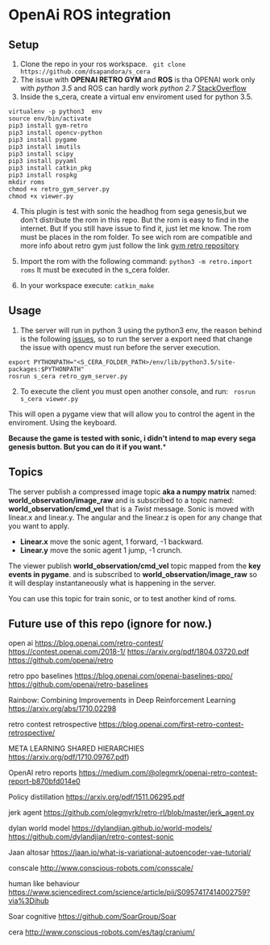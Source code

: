 # OpenAi ROS integration

## Setup
1. Clone the repo in your ros workspace.
``` git clone https://github.com/dsapandora/s_cera```
2. The issue with **OPENAI RETRO GYM** and **ROS** is tha OPENAI work only with *python 3.5*  and ROS can hardly work *python 2.7* [StackOverflow](https://stackoverflow.com/questions/49758578/installation-guide-for-ros-kinetic-with-python-3-5-on-ubuntu-16-04) 
3. Inside the s_cera, create a virtual env enviroment used for python 3.5.
```
virtualenv -p python3  env
source env/bin/activate
pip3 install gym-retro
pip3 install opencv-python
pip3 install pygame
pip3 install imutils
pip3 install scipy
pip3 install pyyaml
pip3 install catkin_pkg
pip3 install rospkg
mkdir roms
chmod +x retro_gym_server.py
chmod +x viewer.py
```
4. This plugin is test with sonic the headhog from sega genesis,but we don't distribute the rom in this repo. But the rom is easy to find in the internet. But If you still have issue to find it, just let me know. The rom must be places in the rom folder. To see wich rom are compatible and more info about retro gym just follow the link [gym retro repository](https://github.com/openai/retro)

5. Import the rom with the following command: ```python3 -m retro.import roms``` It must be executed in the s_cera folder.
7. In your workspace execute: ```catkin_make``` 

## Usage
1. The server will run in python 3 using the python3 env, the reason behind is the following [issues](https://stackoverflow.com/questions/43019951/after-install-ros-kinetic-cannot-import-opencv), so to run the server a export need that change the issue with opencv must run before the server execution.

```
export PYTHONPATH="<S_CERA_FOLDER_PATH>/env/lib/python3.5/site-packages:$PYTHONPATH"
rosrun s_cera retro_gym_server.py
```

2. To execute the client you must open another console, and run:
``` rosrun s_cera viewer.py```

This will open a pygame view that will allow you to control the agent in the enviroment. Using the keyboard. 


**Because the game is tested with sonic, i didn't intend to map every sega genesis button. But you can do it if you want.***


## Topics

The server publish a compressed image topic **aka a numpy matrix** named: **world_observation/image_raw** and is subscribed to a topic named: **world_observation/cmd_vel** that is a *Twist* message. Sonic is moved with linear.x and linear.y.
The angular and the linear.z is open for any change that you want to apply.  

* **Linear.x** move the sonic agent, 1 forward, -1 backward.
* **Linear.y** move the sonic agent 1 jump, -1 crunch. 

The viewer publish  **world_observation/cmd_vel**  topic mapped from the **key events in pygame**. and is subscribed to  **world_observation/image_raw** so it will desplay instantaneously what is happening in the server. 

You can use this topic for train sonic, or to test another kind of roms. 

## Future use of this repo (ignore for now.)
open ai
https://blog.openai.com/retro-contest/
https://contest.openai.com/2018-1/
https://arxiv.org/pdf/1804.03720.pdf
https://github.com/openai/retro


retro ppo baselines
https://blog.openai.com/openai-baselines-ppo/
https://github.com/openai/retro-baselines


Rainbow: Combining Improvements in Deep Reinforcement Learning
https://arxiv.org/abs/1710.02298

retro contest retrospective
https://blog.openai.com/first-retro-contest-retrospective/


META LEARNING SHARED HIERARCHIES
https://arxiv.org/pdf/1710.09767.pdf)


OpenAI retro reports
https://medium.com/@olegmrk/openai-retro-contest-report-b870bfd014e0

Policy distillation
https://arxiv.org/pdf/1511.06295.pdf


jerk agent
https://github.com/olegmyrk/retro-rl/blob/master/jerk_agent.py


dylan world model
https://dylandjian.github.io/world-models/
https://github.com/dylandjian/retro-contest-sonic


Jaan altosar
https://jaan.io/what-is-variational-autoencoder-vae-tutorial/

conscale
http://www.conscious-robots.com/consscale/


human like behaviour
https://www.sciencedirect.com/science/article/pii/S0957417414002759?via%3Dihub


Soar cognitive
https://github.com/SoarGroup/Soar

cera
http://www.conscious-robots.com/es/tag/cranium/
